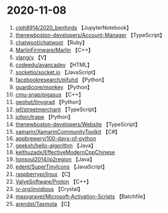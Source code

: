 # 2020-11-08

1. [cjph8914/2020_benfords](https://github.com/cjph8914/2020_benfords) 【JupyterNotebook】
2. [thenewboston-developers/Account-Manager](https://github.com/thenewboston-developers/Account-Manager) 【TypeScript】
3. [chatwoot/chatwoot](https://github.com/chatwoot/chatwoot) 【Ruby】
4. [MarlinFirmware/Marlin](https://github.com/MarlinFirmware/Marlin) 【C++】
5. [vlang/v](https://github.com/vlang/v) 【V】
6. [codeedu/avancadev](https://github.com/codeedu/avancadev) 【HTML】
7. [socketio/socket.io](https://github.com/socketio/socket.io) 【JavaScript】
8. [facebookresearch/pifuhd](https://github.com/facebookresearch/pifuhd) 【Python】
9. [guardicore/monkey](https://github.com/guardicore/monkey) 【Python】
10. [cmu-snap/pigasus](https://github.com/cmu-snap/pigasus) 【C++】
11. [geohot/tinygrad](https://github.com/geohot/tinygrad) 【Python】
12. [jef/streetmerchant](https://github.com/jef/streetmerchant) 【TypeScript】
13. [jofpin/trape](https://github.com/jofpin/trape) 【Python】
14. [thenewboston-developers/Website](https://github.com/thenewboston-developers/Website) 【TypeScript】
15. [xamarin/XamarinCommunityToolkit](https://github.com/xamarin/XamarinCommunityToolkit) 【C#】
16. [appbrewery/100-days-of-python](https://github.com/appbrewery/100-days-of-python) 
17. [geekxh/hello-algorithm](https://github.com/geekxh/hello-algorithm) 【Java】
18. [kelthuzadx/EffectiveModernCppChinese](https://github.com/kelthuzadx/EffectiveModernCppChinese) 
19. [lionsoul2014/ip2region](https://github.com/lionsoul2014/ip2region) 【Java】
20. [edent/SuperTinyIcons](https://github.com/edent/SuperTinyIcons) 【JavaScript】
21. [raspberrypi/linux](https://github.com/raspberrypi/linux) 【C】
22. [ValveSoftware/Proton](https://github.com/ValveSoftware/Proton) 【C++】
23. [iv-org/invidious](https://github.com/iv-org/invidious) 【Crystal】
24. [massgravel/Microsoft-Activation-Scripts](https://github.com/massgravel/Microsoft-Activation-Scripts) 【Batchfile】
25. [arendst/Tasmota](https://github.com/arendst/Tasmota) 【C】
